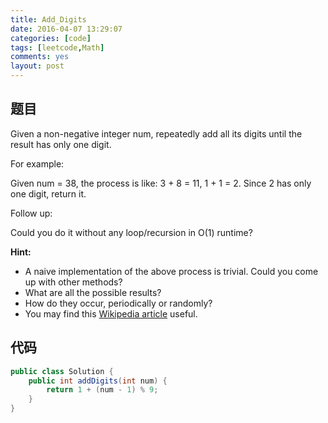 ```yaml
---
title: Add_Digits
date: 2016-04-07 13:29:07
categories: [code]
tags: [leetcode,Math]
comments: yes
layout: post
---
```


## 题目

Given a non-negative integer num, repeatedly add all its digits until the result has only one digit.

For example:

Given num = 38, the process is like: 3 + 8 = 11, 1 + 1 = 2. Since 2 has only one digit, return it.

Follow up:

Could you do it without any loop/recursion in O(1) runtime?

**Hint:**

*	A naive implementation of the above process is trivial. Could you come up with other methods?
*	What are all the possible results?
*	How do they occur, periodically or randomly?
*	You may find this [Wikipedia article](https://en.wikipedia.org/wiki/Digital_root) useful.

## 代码

```java
public class Solution {
    public int addDigits(int num) {
        return 1 + (num - 1) % 9;
    }
}
```
